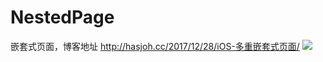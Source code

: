 # NestedPage
嵌套式页面，博客地址 http://hasjoh.cc/2017/12/28/iOS-多重嵌套式页面/
![](http://oz6uyc6sz.bkt.clouddn.com/2017-12-28%20iOS%E5%A4%9A%E9%87%8D%E5%B5%8C%E5%A5%97%E5%BC%8F%E9%A1%B5%E9%9D%A2%E5%B1%95%E7%A4%BA.gif)
